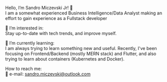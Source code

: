 Hello, I’m Sandro Miczevski Jr! 👋 <br/>
I am a somewhat experienced Business Intelligence/Data Analyst making an effort to gain experience as a Fullstack developer

👀 I’m interested in:<br/>
Stay up-to-date with tech trends, and improve myself.<br/>

🌱 I’m currently learning:<br/>
I am always trying to learn something new and useful.
Recently, I've been focusing on Frontend/Backend (mostly MERN stack) and Flutter, and also trying to learn about containers (Kubernetes and Docker).

How to reach me: <br/>
📩 e-mail: sandro.miczevski@outlook.com

<!--
- 👀 I’m interested in ...
- 💞️ I’m looking to collaborate on ...

--->

<!---
SandroMiczevski/SandroMiczevski is a ✨ special ✨ repository because its `README.md` (this file) appears on your GitHub profile.
You can click the Preview link to take a look at your changes.
--->

